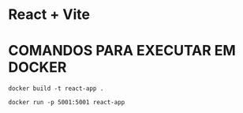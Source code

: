 # React + Vite

# COMANDOS PARA EXECUTAR EM DOCKER
```
docker build -t react-app .

docker run -p 5001:5001 react-app

```